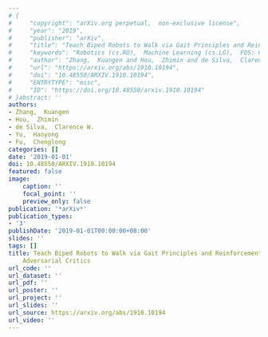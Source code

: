 ```yaml
---
# {
#     "copyright": "arXiv.org perpetual,  non-exclusive license",
#     "year": "2019",
#     "publisher": "arXiv",
#     "title": "Teach Biped Robots to Walk via Gait Principles and Reinforcement Learning with Adversarial Critics",
#     "keywords": "Robotics (cs.RO),  Machine Learning (cs.LG),  FOS: Computer and information sciences,  FOS: Computer and information sciences",
#     "author": "Zhang,  Kuangen and Hou,  Zhimin and de Silva,  Clarence W. and Yu,  Haoyong and Fu,  Chenglong",
#     "url": "https://arxiv.org/abs/1910.10194",
#     "doi": "10.48550/ARXIV.1910.10194",
#     "ENTRYTYPE": "misc",
#     "ID": "https://doi.org/10.48550/arxiv.1910.10194"
# }abstract: ''
authors:
- Zhang,  Kuangen
- Hou,  Zhimin
- de Silva,  Clarence W.
- Yu,  Haoyong
- Fu,  Chenglong
categories: []
date: '2019-01-01'
doi: 10.48550/ARXIV.1910.10194
featured: false
image:
    caption: ''
    focal_point: ''
    preview_only: false
publication: '*arXiv*'
publication_types:
- '3'
publishDate: '2019-01-01T00:00:00+08:00'
slides: ''
tags: []
title: Teach Biped Robots to Walk via Gait Principles and Reinforcement Learning with
    Adversarial Critics
url_code: ''
url_dataset: ''
url_pdf: ''
url_poster: ''
url_project: ''
url_slides: ''
url_source: https://arxiv.org/abs/1910.10194
url_video: ''
---
```

